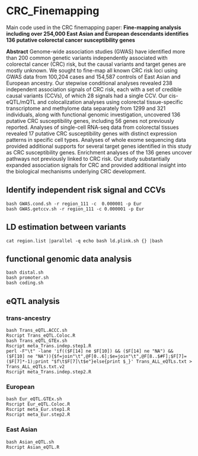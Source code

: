 # CRC_Finemapping
Main code used in the CRC finemapping paper:
**Fine-mapping analysis including over 254,000 East Asian and European descendants identifies 136 putative colorectal cancer susceptibility genes**

**Abstract**
Genome-wide association studies (GWAS) have identified more than 200 common genetic variants independently associated with colorectal cancer (CRC) risk, but the causal variants and target genes are mostly unknown. We sought to fine-map all known CRC risk loci using GWAS data from 100,204 cases and 154,587 controls of East Asian and European ancestry. Our stepwise conditional analyses revealed 238 independent association signals of CRC risk, each with a set of credible causal variants (CCVs), of which 28 signals had a single CCV. Our cis-eQTL/mQTL and colocalization analyses using colorectal tissue-specific transcriptome and methylome data separately from 1299 and 321 individuals, along with functional genomic investigation, uncovered 136 putative CRC susceptibility genes, including 56 genes not previously reported. Analyses of single-cell RNA-seq data from colorectal tissues revealed 17 putative CRC susceptibility genes with distinct expression patterns in specific cell types. Analyses of whole exome sequencing data provided additional supports for several target genes identified in this study as CRC susceptibility genes. Enrichment analyses of the 136 genes uncover pathways not previously linked to CRC risk. Our study substantially expanded association signals for CRC and provided additional insight into the biological mechanisms underlying CRC development.

## Identify independent risk signal and CCVs
```
bash GWAS.cond.sh -r region_111 -c  0.000001 -p Eur
bash GWAS.getccv.sh -r region_111 -c 0.000001 -p Eur
```

## LD estimation between variants
```
cat region.list |parallel -q echo bash ld.plink.sh {} |bash
``` 


## functional genomic data analysis
```
bash distal.sh
bash promoter.sh
bash coding.sh
``` 

## eQTL analysis 
### trans-ancestry
```
bash Trans_eQTL.ACCC.sh
Rscript Trans_eQTL.Coloc.R
bash Trans_eQTL_GTEx.sh
Rscript meta_Trans.indep.step1.R
perl -F"\t" -lane 'if(($F[14] ne $F[10]) && ($F[14] ne "NA") && ($F[10] ne "NA")){$f=join"\t",@F[0..6];$e=join"\t",@F[8..$#F];$F[7]=($F[7]*-1);print "$f\t$F[7]\t$e"}else{print $_}' Trans_ALL_eQTLs.txt > Trans_ALL_eQTLs.txt.v2
Rscript meta_Trans.indep.step2.R
```

### European
```
bash Eur_eQTL.GTEx.sh
Rscript Eur_eQTL.Coloc.R
Rscript meta_Eur.step1.R
Rscript meta_Eur.step2.R
```    
### East Asian
```
bash Asian_eQTL.sh
Rscript Asian_eQTL.R
```

